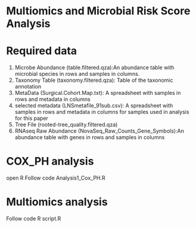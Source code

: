 # Multiomics and Microbial Risk Score Analysis 

# Required data 
1. Microbe Abundance (table.filtered.qza):An abundance table with microbial species in rows and samples in columns.
2. Taxonomy Table (taxonomy.filtered.qza): Table of the taxonomic annotation
3. MetaData (Surgical.Cohort.Map.txt): A spreadsheet with samples in rows and metadata in columns
4. selected metadata (LNSmetafile_91sub.csv): A spreadsheet with samples in rows and metadata in columns for samples used in analysis for this paper 
5. Tree File (rooted-tree_quality.filtered.qza)
6. RNAseq Raw Abundance (NovaSeq_Raw_Counts_Gene_Symbols):An abundance table with genes in rows and samples in columns

# COX_PH analysis 
open R 
Follow code Analysis1_Cox_PH.R


# Multiomics analysis 
Follow code R script.R
